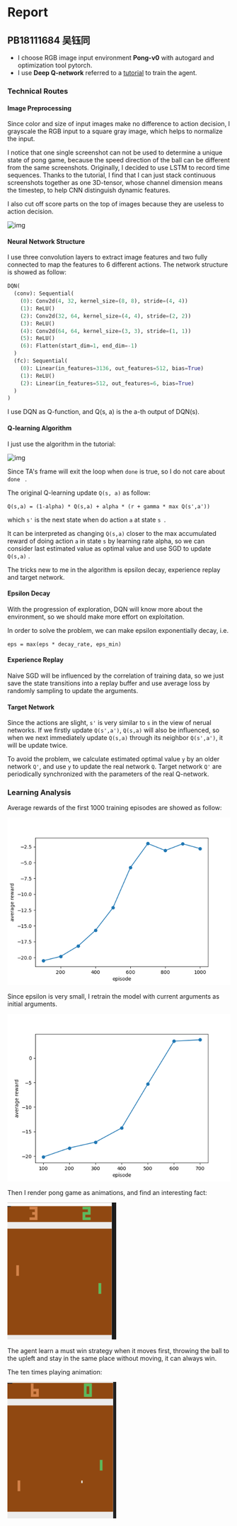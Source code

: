 # Report

## PB18111684 吴钰同

- I choose RGB image input environment **Pong-v0** with autogard and optimization tool pytorch.
- I use **Deep Q-network** referred to a [tutorial](https://towardsdatascience.com/deep-q-network-dqn-i-bce08bdf2af) to train the agent.

### Technical Routes

#### Image Preprocessing

Since color and size of input images make no difference to action decision, I grayscale the RGB input to a square gray image, which helps to normalize the input.

I notice that one single screenshot can not be used to determine a unique state of pong game, because the speed direction of the ball can be different from the same screenshots. Originally, I decided to use LSTM to record time sequences. Thanks to the tutorial, I find that I can just stack continuous screenshots together as one 3D-tensor, whose channel dimension means the timestep, to help CNN distinguish dynamic features.

I also cut off score parts on the top of images because they are useless to action decision.

![img](https://miro.medium.com/max/1050/1*bBMPOx6VcVkyYCjVk2Ss0w.png)

#### Neural Network Structure

I use three convolution layers to extract image features and two fully connected to map the features to 6 different actions. The network structure is showed as follow:

```python
DQN(
  (conv): Sequential(
    (0): Conv2d(4, 32, kernel_size=(8, 8), stride=(4, 4))
    (1): ReLU()
    (2): Conv2d(32, 64, kernel_size=(4, 4), stride=(2, 2))
    (3): ReLU()
    (4): Conv2d(64, 64, kernel_size=(3, 3), stride=(1, 1))
    (5): ReLU()
    (6): Flatten(start_dim=1, end_dim=-1)
  )
  (fc): Sequential(
    (0): Linear(in_features=3136, out_features=512, bias=True)
    (1): ReLU()
    (2): Linear(in_features=512, out_features=6, bias=True)
  )
)
```

I use DQN as Q-function, and Q(s, a) is the a-th output of DQN(s).

#### Q-learning Algorithm

I just use the algorithm in the tutorial:

![img](https://miro.medium.com/max/1050/1*lSMJQIIYY7pEeC-fTSHf3Q.png)

Since TA's frame will exit the loop when `done` is true, so I do not care about `done ` .

The original Q-learning update `Q(s, a)` as follow:

```
Q(s,a) = (1-alpha) * Q(s,a) + alpha * (r + gamma * max Q(s',a'))
```

which `s'` is the next state when do action `a` at state `s `.

It can be interpreted as changing `Q(s,a)` closer to the max accumulated reward of doing action `a` in state `s` by learning rate alpha, so we can consider last estimated value as optimal value and use SGD to update `Q(s,a)` .

The tricks new to me in the algorithm is epsilon decay, experience replay and target network.

#### Epsilon Decay

With the progression of exploration, DQN will know more about the environment, so we should make more effort on exploitation.

In order to solve the problem, we can make epsilon exponentially decay, i.e.

```
eps = max(eps * decay_rate, eps_min)
```

#### Experience Replay

Naive SGD will be influenced by the correlation of training data, so we just save the state transitions into a replay buffer and use average loss by randomly sampling to update the arguments.

#### Target Network

Since the actions are slight, `s'` is very similar to `s` in the view of nerual networks. If we firstly update `Q(s',a')`, `Q(s,a)` will also be influenced, so when we next immediately update `Q(s,a)` through its neighbor `Q(s',a')`, it will be update twice.

To avoid the problem, we calculate estimated optimal value `y` by an older network `Q'`, and use `y` to update the real network `Q`.  Target network `Q'` are periodically synchronized with the parameters of the real Q-network. 

### Learning Analysis

Average rewards of the first 1000 training episodes are showed as follow:

![reward_1000](./asserts/reward_1000.png)

Since epsilon is very small, I retrain the model with current arguments as initial arguments.

![reward_1700](./asserts/reward_1700.png)

Then I render pong game as animations, and find an interesting fact:

![pong_2](./asserts/pong_2.gif)

The agent learn a must win strategy when it moves first, throwing the ball to the upleft and stay in the same place without moving, it can always win.

The ten times playing animation:

![pong](./asserts/pong.gif)
